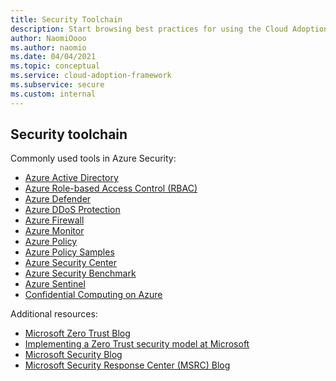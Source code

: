 ```yaml
---
title: Security Toolchain
description: Start browsing best practices for using the Cloud Adoption Framework in Azure and Innovate methodology to create a toolchain for Security
author: NaomiOooo
ms.author: naomio
ms.date: 04/04/2021
ms.topic: conceptual
ms.service: cloud-adoption-framework
ms.subservice: secure
ms.custom: internal
---
```


## Security toolchain

Commonly used tools in Azure Security:

- [Azure Active Directory](/azure/active-directory/)
- [Azure Role-based Access Control (RBAC)](/azure/role-based-access-control/)
- [Azure Defender](/azure/security-center/azure-defender)
- [Azure DDoS Protection](/azure/ddos-protection/)
- [Azure Firewall](/azure/firewall/)
- [Azure Monitor](/azure/azure-monitor/)
- [Azure Policy](/azure/governance/policy/)
- [Azure Policy Samples](/azure/governance/policy/samples/)
- [Azure Security Center](/azure/security-center/)
- [Azure Security Benchmark](/security/benchmark/azure/)
- [Azure Sentinel](/azure/sentinel/)
- [Confidential Computing on Azure](/azure/confidential-computing/)

Additional resources:

- [Microsoft Zero Trust Blog](https://www.microsoft.com/security/blog/zero-trust/)
- [Implementing a Zero Trust security model at Microsoft](https://www.microsoft.com/en-us/itshowcase/implementing-a-zero-trust-security-model-at-microsoft)
- [Microsoft Security Blog](https://www.microsoft.com/security/blog/)
- [Microsoft Security Response Center (MSRC) Blog](https://msrc-blog.microsoft.com/)
